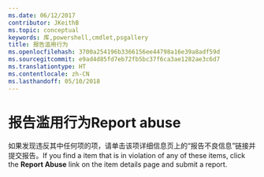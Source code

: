 ```yaml
---
ms.date: 06/12/2017
contributor: JKeithB
ms.topic: conceptual
keywords: 库,powershell,cmdlet,psgallery
title: 报告滥用行为
ms.openlocfilehash: 3700a254196b3366156ee44798a16e39a8adf59d
ms.sourcegitcommit: e9ad4d85fd7eb72fb5bc37f6ca3ae1282ae3c6d7
ms.translationtype: HT
ms.contentlocale: zh-CN
ms.lasthandoff: 05/10/2018
---
```

# <a name="report-abuse"></a><span data-ttu-id="c828a-103">报告滥用行为</span><span class="sxs-lookup"><span data-stu-id="c828a-103">Report abuse</span></span>

<span data-ttu-id="c828a-104">如果发现违反其中任何项的项，请单击该项详细信息页上的“报告不良信息”链接并提交报告。</span><span class="sxs-lookup"><span data-stu-id="c828a-104">If you find a item that is in violation of any of these items, click the **Report Abuse** link on the item details page and submit a report.</span></span>